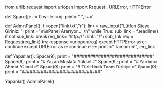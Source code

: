 from urllib.request import urlopen 
import Request , URLError, HTTPError

def Space(j):
    i = 0
    while i<=j:
        print= " ",
        i+=1

def AdminPanel():
    f =open("link.txt","r");
    link = raw_input("Lütfen Siteye Giriniz: ")
    print ="\n\nPanel Aranıyor...: \n"
    while True:
        sub_link = f.readline()
        if not sub_link:
            break
        req_link= "http://"+link+"/"+sub_link
        req = Request(req_link)
        try:
            response =urlopen(req)
        except HTTPError as e:
            continue
        except URLError as e:
            continue
        else:
            print =" Tamam =>", req_link

def Yapanlar():
    Space(9); print = "#############################"
    Space(9); print = "#    Yazan Mustafa Yüksel   #"
    Space(9); print = "#    Yardımcı Ahmet Yüksel  #"
    Space(9); print = "#    Türk Hack Team Türkiye #"
    Space(9); print = "#############################"

Yapanlar()
AdminPanel()
